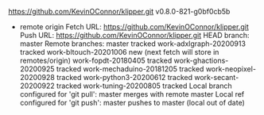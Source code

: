 https://github.com/KevinOConnor/klipper.git
v0.8.0-821-g0bf0cb5b
* remote origin
  Fetch URL: https://github.com/KevinOConnor/klipper.git
  Push  URL: https://github.com/KevinOConnor/klipper.git
  HEAD branch: master
  Remote branches:
    master                   tracked
    work-adxlgraph-20200913  tracked
    work-bltouch-20201006    new (next fetch will store in remotes/origin)
    work-fopdt-20180405      tracked
    work-ghactions-20200925  tracked
    work-mechaduino-20181205 tracked
    work-neopixel-20200928   tracked
    work-python3-20200612    tracked
    work-secant-20200922     tracked
    work-tuning-20200805     tracked
  Local branch configured for 'git pull':
    master merges with remote master
  Local ref configured for 'git push':
    master pushes to master (local out of date)

